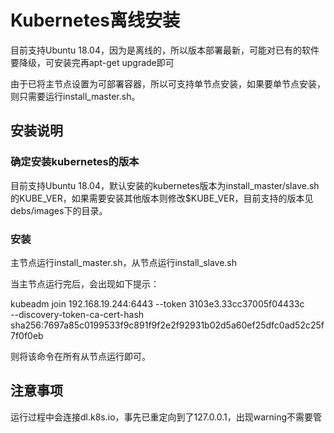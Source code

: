 # Kubernetes离线安装
目前支持Ubuntu 18.04，因为是离线的，所以版本部署最新，可能对已有的软件要降级，可安装完再apt-get upgrade即可

由于已将主节点设置为可部署容器，所以可支持单节点安装，如果要单节点安装，则只需要运行install_master.sh。

## 安装说明
### 确定安装kubernetes的版本
目前支持Ubuntu 18.04，默认安装的kubernetes版本为install_master/slave.sh的KUBE_VER，如果需要安装其他版本则修改$KUBE_VER，目前支持的版本见debs/images下的目录。
### 安装
主节点运行install_master.sh，从节点运行install_slave.sh

当主节点运行完后，会出现如下提示：

kubeadm join 192.168.19.244:6443 --token 3103e3.33cc37005f04433c \
    --discovery-token-ca-cert-hash sha256:7697a85c0199533f9c891f9f2e2f92931b02d5a60ef25dfc0ad52c25f7f0f0eb

则将该命令在所有从节点运行即可。

## 注意事项
运行过程中会连接dl.k8s.io，事先已重定向到了127.0.0.1，出现warning不需要管

